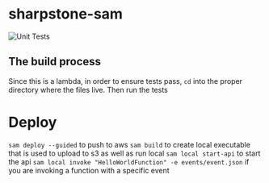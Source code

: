 # sharpstone-sam
![Unit Tests](https://github.com/kevellis124/sharpstone-sam/actions/workflows/status-checks.yml/badge.svg)

## The build process
Since this is a lambda, in order to ensure tests pass, `cd` into the proper directory where the files live. Then run the tests

# Deploy

`sam deploy --guided` to push to aws
`sam build` to create local executable that is used to upload to s3 as well as run local
`sam local start-api` to start the api
`sam local invoke "HelloWorldFunction" -e events/event.json` if you are invoking a function with a specific event
